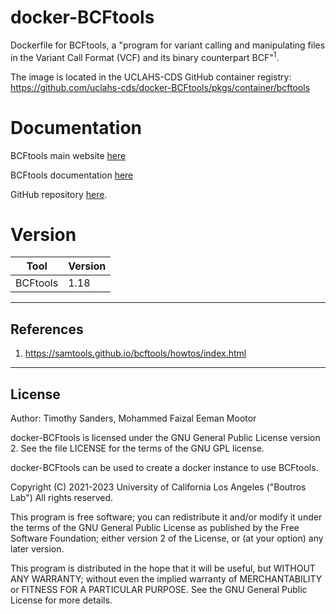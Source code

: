 # docker-BCFtools
Dockerfile for BCFtools, a "program for variant calling and manipulating files in the Variant Call Format (VCF) and its binary counterpart BCF"<sup>1</sup>.

The image is located in the UCLAHS-CDS GitHub container registry: https://github.com/uclahs-cds/docker-BCFtools/pkgs/container/bcftools

# Documentation
BCFtools main website [here](https://samtools.github.io/bcftools/howtos/index.html)

BCFtools documentation [here](https://samtools.github.io/bcftools/bcftools.html)

GitHub repository [here](http://github.com/samtools/bcftools).

# Version
| Tool | Version |
|------|---------|
| BCFtools | 1.18 |


---

## References

1. https://samtools.github.io/bcftools/howtos/index.html

---

## License

Author: Timothy Sanders, Mohammed Faizal Eeman Mootor

docker-BCFtools is licensed under the GNU General Public License version 2. See the file LICENSE for the terms of the GNU GPL license.

docker-BCFtools can be used to create a docker instance to use BCFtools.

Copyright (C) 2021-2023 University of California Los Angeles ("Boutros Lab") All rights reserved.

This program is free software; you can redistribute it and/or modify it under the terms of the GNU General Public License as published by the Free Software Foundation; either version 2 of the License, or (at your option) any later version.

This program is distributed in the hope that it will be useful, but WITHOUT ANY WARRANTY; without even the implied warranty of MERCHANTABILITY or FITNESS FOR A PARTICULAR PURPOSE. See the GNU General Public License for more details.
